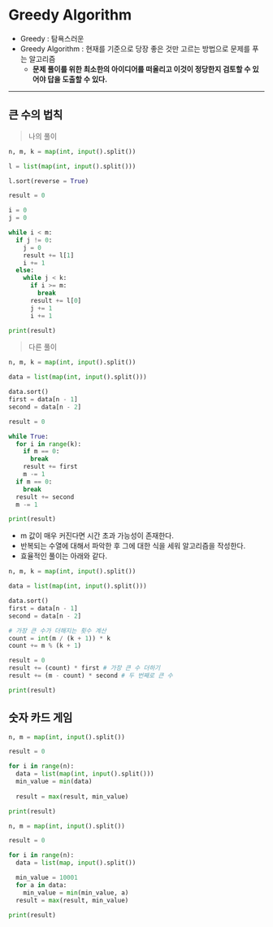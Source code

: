 # Greedy Algorithm
* Greedy : 탐욕스러운
* Greedy Algorithm : 현재를 기준으로 당장 좋은 것만 고르는 방법으로 문제를 푸는 알고리즘
  * **문제 풀이를 위한 최소한의 아이디어를 떠올리고 이것이 정당한지 검토할 수 있어야 답을 도출할 수 있다.**
---
## 큰 수의 법칙
> 나의 풀이
```python
n, m, k = map(int, input().split())

l = list(map(int, input().split()))

l.sort(reverse = True)

result = 0

i = 0
j = 0

while i < m:
  if j != 0:
    j = 0
    result += l[1]
    i += 1
  else:
    while j < k:
      if i >= m:
        break
      result += l[0]
      j += 1
      i += 1

print(result)
```
> 다른 풀이
```python
n, m, k = map(int, input().split())

data = list(map(int, input().split()))

data.sort()
first = data[n - 1]
second = data[n - 2]

result = 0

while True:
  for i in range(k):
    if m == 0:
      break
    result += first
    m -= 1
  if m == 0:
    break
  result += second
  m -= 1

print(result)
```
* m 값이 매우 커진다면 시간 초과 가능성이 존재한다.
* 반복되는 수열에 대해서 파악한 후 그에 대한 식을 세워 알고리즘을 작성한다.
* 효율적인 풀이는 아래와 같다.
```python
n, m, k = map(int, input().split())

data = list(map(int, input().split()))

data.sort()
first = data[n - 1]
second = data[n - 2]

# 가장 큰 수가 더해지는 횟수 계산
count = int(m / (k + 1)) * k
count += m % (k + 1)

result = 0
result += (count) * first # 가장 큰 수 더하기
result += (m - count) * second # 두 번째로 큰 수 

print(result)
```

## 숫자 카드 게임
```python
n, m = map(int, input().split())

result = 0

for i in range(n):
  data = list(map(int, input().split()))
  min_value = min(data)
  
  result = max(result, min_value)

print(result)
```
```python
n, m = map(int, input().split())

result = 0

for i in range(n):
  data = list(map, input().split())

  min_value = 10001
  for a in data:
    min_value = min(min_value, a)
  result = max(result, min_value)

print(result)
```
